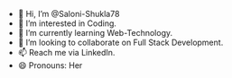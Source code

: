 - 👋 Hi, I’m @Saloni-Shukla78
- 👀 I’m interested in Coding.
- 🌱 I’m currently learning Web-Technology.
- 💞️ I’m looking to collaborate on Full Stack Development.
- 📫 Reach me via LinkedIn.
- 😄 Pronouns: Her

<!---
Saloni-Shukla78/Saloni-Shukla78 is a ✨ special ✨ repository because its `README.md` (this file) appears on your GitHub profile.
You can click the Preview link to take a look at your changes.
--->
